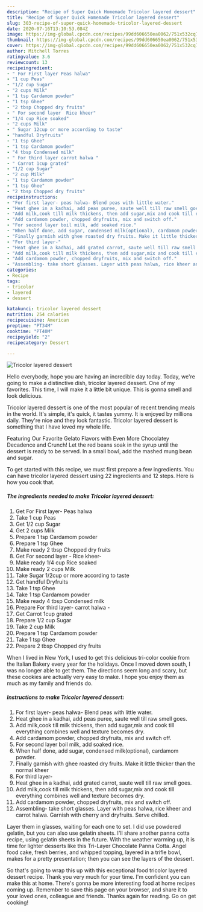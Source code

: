 ```yaml
---
description: "Recipe of Super Quick Homemade Tricolor layered dessert"
title: "Recipe of Super Quick Homemade Tricolor layered dessert"
slug: 303-recipe-of-super-quick-homemade-tricolor-layered-dessert
date: 2020-07-16T13:10:53.084Z
image: https://img-global.cpcdn.com/recipes/99dd606650ea0062/751x532cq70/tricolor-layered-dessert-recipe-main-photo.jpg
thumbnail: https://img-global.cpcdn.com/recipes/99dd606650ea0062/751x532cq70/tricolor-layered-dessert-recipe-main-photo.jpg
cover: https://img-global.cpcdn.com/recipes/99dd606650ea0062/751x532cq70/tricolor-layered-dessert-recipe-main-photo.jpg
author: Mitchell Torres
ratingvalue: 3.6
reviewcount: 13
recipeingredient:
- " For First layer Peas halwa"
- "1 cup Peas"
- "1/2 cup Sugar"
- "2 cups Milk"
- "1 tsp Cardamom powder"
- "1 tsp Ghee"
- "2 tbsp Chopped dry fruits"
- " For second layer  Rice kheer"
- "1/4 cup Rice soaked"
- "2 cups Milk"
- " Sugar 12cup or more according to taste"
- "handful Dryfruits"
- "1 tsp Ghee"
- "1 tsp Cardamom powder"
- "4 tbsp Condensed milk"
- " For third layer carrot halwa "
- " Carrot 1cup grated"
- "1/2 cup Sugar"
- "2 cup Milk"
- "1 tsp Cardamom powder"
- "1 tsp Ghee"
- "2 tbsp Chopped dry fruits"
recipeinstructions:
- "For first layer- peas halwa- Blend peas with little water."
- "Heat ghee in a kadhai, add peas puree, saute well till raw smell goes."
- "Add milk,cook till milk thickens, then add sugar,mix and cook till everything combines well and texture becomes dry."
- "Add cardamom powder, chopped dryfruits, mix and switch off."
- "For second layer boil milk, add soaked rice."
- "When half done, add sugar, condensed milk(optional), cardamom powder."
- "Finally garnish with ghee roasted dry fruits. Make it little thicker than the normal kheer"
- "For third layer-"
- "Heat ghee in a kadhai, add grated carrot, saute well till raw smell goes."
- "Add milk,cook till milk thickens, then add sugar,mix and cook till everything combines well and texture becomes dry."
- "Add cardamom powder, chopped dryfruits, mix and switch off."
- "Assembling- take short glasses. Layer with peas halwa, rice kheer and carrot halwa. Garnish with cherry and dryfruits. Serve chilled."
categories:
- Recipe
tags:
- tricolor
- layered
- dessert

katakunci: tricolor layered dessert 
nutrition: 254 calories
recipecuisine: American
preptime: "PT34M"
cooktime: "PT40M"
recipeyield: "2"
recipecategory: Dessert

---
```



![Tricolor layered dessert](https://img-global.cpcdn.com/recipes/99dd606650ea0062/751x532cq70/tricolor-layered-dessert-recipe-main-photo.jpg)

Hello everybody, hope you are having an incredible day today. Today, we're going to make a distinctive dish, tricolor layered dessert. One of my favorites. This time, I will make it a little bit unique. This is gonna smell and look delicious.

Tricolor layered dessert is one of the most popular of recent trending meals in the world. It's simple, it's quick, it tastes yummy. It is enjoyed by millions daily. They're nice and they look fantastic. Tricolor layered dessert is something that I have loved my whole life.

Featuring Our Favorite Gelato Flavors with Even More Chocolatey Decadence and Crunch! Let the red beans soak in the syrup until the dessert is ready to be served. In a small bowl, add the mashed mung bean and sugar.


To get started with this recipe, we must first prepare a few ingredients. You can have tricolor layered dessert using 22 ingredients and 12 steps. Here is how you cook that.

<!--inarticleads1-->

##### The ingredients needed to make Tricolor layered dessert:

1. Get  For First layer- Peas halwa
1. Take 1 cup Peas
1. Get 1/2 cup Sugar
1. Get 2 cups Milk
1. Prepare 1 tsp Cardamom powder
1. Prepare 1 tsp Ghee
1. Make ready 2 tbsp Chopped dry fruits
1. Get  For second layer - Rice kheer-
1. Make ready 1/4 cup Rice soaked
1. Make ready 2 cups Milk
1. Take  Sugar 1/2cup or more according to taste
1. Get handful Dryfruits
1. Take 1 tsp Ghee
1. Take 1 tsp Cardamom powder
1. Make ready 4 tbsp Condensed milk
1. Prepare  For third layer- carrot halwa -
1. Get  Carrot 1cup grated
1. Prepare 1/2 cup Sugar
1. Take 2 cup Milk
1. Prepare 1 tsp Cardamom powder
1. Take 1 tsp Ghee
1. Prepare 2 tbsp Chopped dry fruits


When I lived in New York, I used to get this delicious tri-color cookie from the Italian Bakery every year for the holidays. Once I moved down south, I was no longer able to get them. The directions seem long and scary, but these cookies are actually very easy to make. I hope you enjoy them as much as my family and friends do. 

<!--inarticleads2-->

##### Instructions to make Tricolor layered dessert:

1. For first layer- peas halwa- Blend peas with little water.
1. Heat ghee in a kadhai, add peas puree, saute well till raw smell goes.
1. Add milk,cook till milk thickens, then add sugar,mix and cook till everything combines well and texture becomes dry.
1. Add cardamom powder, chopped dryfruits, mix and switch off.
1. For second layer boil milk, add soaked rice.
1. When half done, add sugar, condensed milk(optional), cardamom powder.
1. Finally garnish with ghee roasted dry fruits. Make it little thicker than the normal kheer
1. For third layer-
1. Heat ghee in a kadhai, add grated carrot, saute well till raw smell goes.
1. Add milk,cook till milk thickens, then add sugar,mix and cook till everything combines well and texture becomes dry.
1. Add cardamom powder, chopped dryfruits, mix and switch off.
1. Assembling- take short glasses. Layer with peas halwa, rice kheer and carrot halwa. Garnish with cherry and dryfruits. Serve chilled.


Layer them in glasses, waiting for each one to set. I did use powdered gelatin, but you can also use gelatin sheets. I&#39;ll share another panna cotta recipe, using gelatin sheets in the future. With the weather warming up, it is time for lighter desserts like this Tri-Layer Chocolate Panna Cotta. Angel food cake, fresh berries, and whipped topping, layered in a trifle bowl, makes for a pretty presentation; then you can see the layers of the dessert. 

So that's going to wrap this up with this exceptional food tricolor layered dessert recipe. Thank you very much for your time. I'm confident you can make this at home. There's gonna be more interesting food at home recipes coming up. Remember to save this page on your browser, and share it to your loved ones, colleague and friends. Thanks again for reading. Go on get cooking!
